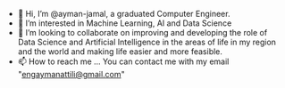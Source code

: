 - 👋 Hi, I’m @ayman-jamal, a graduated Computer Engineer.
- 👀 I’m interested in Machine Learning, AI and Data Science
- 💞️ I’m looking to collaborate on improving and developing the role of Data Science and Artificial Intelligence in the areas of life in my 
      region and the world and making life easier and more feasible.
- 📫 How to reach me ... 
      You can contact me with my email "engaymanattili@gmail.com"
      

<!---
ayman-jamal/ayman-jamal is a ✨ special ✨ repository because its `README.md` (this file) appears on your GitHub profile.
You can click the Preview link to take a look at your changes.
--->
